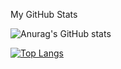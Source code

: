 My GitHub Stats

![Anurag's GitHub stats](https://github-readme-stats.vercel.app/api?username=Arkhandyr&show_icons=true&theme=codeSTACKr)

[![Top Langs](https://github-readme-stats.vercel.app/api/top-langs/?username=Arkhandyr&layout=compact&theme=codeSTACKr)](https://github.com/anuraghazra/github-readme-stats)
